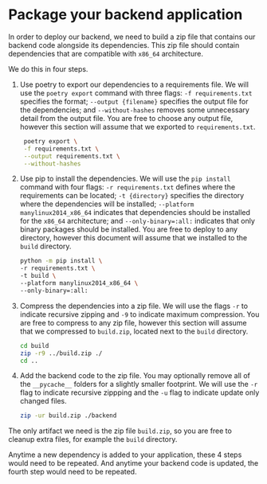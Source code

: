 # Package your backend application

In order to deploy our backend, we need to build a zip file that contains our backend code
alongside its dependencies. This zip file should contain dependencies that are compatible
with `x86_64` architecture.

We do this in four steps.

1. Use poetry to export our dependencies to a requirements file. We will use the `poetry
   export` command with three flags: `-f requirements.txt` specifies the format; `--output
   {filename}` specifies the output file for the dependencies; and `--without-hashes`
   removes some unnecessary detail from the output file. You are free to choose any output
   file, however this section will assume that we exported to `requirements.txt`.
   ```bash
    poetry export \
    -f requirements.txt \
    --output requirements.txt \
    --without-hashes
    ```

2. Use pip to install the dependencies. We will use the `pip install` command with four
   flags: `-r requirements.txt` defines where the requirements can be located; `-t
   {directory}` specifies the directory where the dependencies will be installed;
   `--platform manylinux2014_x86_64` indicates that dependencies should be installed for
   the `x86_64` architecture; and `--only-binary=:all:` indicates that only binary
   packages should be installed. You are free to deploy to any directory, however this
   document will assume that we installed to the `build` directory.
   ```bash
   python -m pip install \
   -r requirements.txt \
   -t build \
   --platform manylinux2014_x86_64 \
   --only-binary=:all:
   ```

3. Compress the dependencies into a zip file. We will use the flags `-r` to indicate
   recursive zipping and `-9` to indicate maximum compression. You are free to compress to
   any zip file, however this section will assume that we compressed to `build.zip`,
   located next to the `build` directory.
   ```bash
   cd build
   zip -r9 ../build.zip ./
   cd ..
   ```

4. Add the backend code to the zip file. You may optionally remove all of the
   `__pycache__` folders for a slightly smaller footprint. We will use the `-r` flag to
   indicate recursive zippping and the `-u` flag to indicate update only changed files.
   ```bash
   zip -ur build.zip ./backend
   ```

The only artifact we need is the zip file `build.zip`, so you are free to cleanup extra
files, for example the `build` directory.

Anytime a new dependency is added to your application, these 4 steps would need to be
repeated. And anytime your backend code is updated, the fourth step would need to be
repeated.

